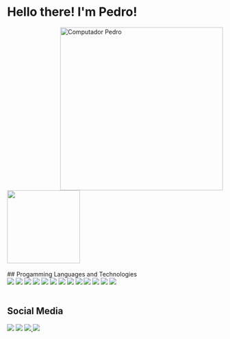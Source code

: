 # Hello there! I'm Pedro!
<img src="https://user-images.githubusercontent.com/89487697/130870384-248e1eb6-d0ee-4764-bdf2-7b13e3627e7a.png" min-width="380px" max-width="380px" width="380px" align="right" alt="Computador Pedro"> 
 

<div align="left">
  <img height="170em" src="https://github-readme-stats.vercel.app/api?username=PedroMilani04&show_icons=true&theme=radical&include_all_commits=true&count_private=true"/>
  

 </div>
<br />
## Progamming Languages and Technologies
<div>
   <img src="https://img.shields.io/badge/HTML5-E34F26?style=for-the-badge&logo=html5&logoColor=white"/>
   <img src="https://img.shields.io/badge/CSS3-1572B6?style=for-the-badge&logo=css3&logoColor=white"/>
   <img src="https://img.shields.io/badge/JavaScript-323330?style=for-the-badge&logo=javascript&logoColor=F7DF1E"/>
   <img src="https://img.shields.io/badge/Node.js-43853D?style=for-the-badge&logo=node.js&logoColor=white"/>
   <img src="https://img.shields.io/badge/Python-14354C?style=for-the-badge&logo=python&logoColor=white"/>
   <img src="https://img.shields.io/badge/Markdown-000000?style=for-the-badge&logo=markdown&logoColor=white"/>
   <img src="https://img.shields.io/badge/React-20232A?style=for-the-badge&logo=react&logoColor=61DAFB"/>
   <img src="https://img.shields.io/badge/MySQL-00000F?style=for-the-badge&logo=mysql&logoColor=white"/>
   <img src="https://img.shields.io/badge/Amazon_AWS-232F3E?style=for-the-badge&logo=amazon-aws&logoColor=white"/>
   <img src="https://img.shields.io/badge/Git-E34F26?style=for-the-badge&logo=git&logoColor=white"/>
   <img src="https://img.shields.io/badge/Windows-017AD7?style=for-the-badge&logo=windows&logoColor=white"/>
   <img src="https://img.shields.io/badge/Linux-E34F26?style=for-the-badge&logo=linux&logoColor=black"/>
   <img src="https://camo.githubusercontent.com/a0484e6383e852e622da1e934b7724921ab9b69d69246d90f899424b01f6deb1/68747470733a2f2f696d672e736869656c64732e696f2f62616467652f56697375616c25323053747564696f253230436f64652d3030373864372e7376673f7374796c653d666f722d7468652d6261646765266c6f676f3d76697375616c2d73747564696f2d636f6465266c6f676f436f6c6f723d7768697465"/>
</div>

<br />

## Social Media
<div> 
  <a href="https://instagram.com/phvmilani" target="_blank"><img src="https://img.shields.io/badge/-Instagram-%23E4405F?style=for-the-badge&logo=instagram&logoColor=white" target="_blank"></a>
  <a href = "mailto:milanipedrovagula@gmail.com"><img src="https://img.shields.io/badge/Gmail-D14836?style=for-the-badge&logo=gmail&logoColor=white" target="_blank"></a>
  <a href="https://www.linkedin.com/in/pedro-henrique-milani-vagula-6a291a21b/" target="_blank"><img src="https://img.shields.io/badge/-LinkedIn-%230077B5?style=for-the-badge&logo=linkedin&logoColor=white" target="_blank">
  <a href="https://github.com/PedroMilani04" target="_blank"><img src="https://img.shields.io/badge/GitHub-100000?style=for-the-badge&logo=github&logoColor=white" target="_blank">
  </a> 


 
</div>

